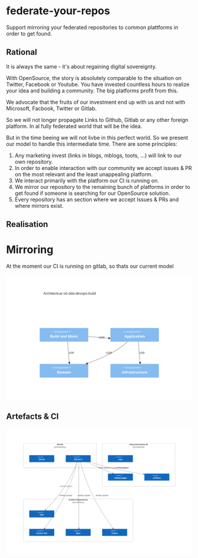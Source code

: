 # federate-your-repos

Support mirroring your federated repositories to common plattforms in order to get found.

## Rational

It is always the same - it's about regaining digital sovereignty.

With OpenSource, the story is absolutely comparable to the situation on Twitter, Facebook or Youtube. You have invested countless hours to realize your idea and building a community. The big platforms profit from this.

We advocate that the fruits of our investment end up with us and not with Microsoft, Facbook, Twitter or Gitlab.

So we will not longer propagate Links to Github, Gitlab or any other foreign platform. In al fully federated world that will be the idea.

But in the time beeing we will not livbe in this perfect world. So we present our model to handle this intermediate time. There are some principles:

1. Any marketing invest (links in blogs, mblogs, toots, ...) will link to our own repository.
2. In order to enable interaction with our community we accept issues & PR on the most relevant and the least unappealing platform.
3. We interact primarily with the platform our CI is running on.
4. We mirror our repository to the remaining bunch of platforms in order to get found if someone is searching for our OpenSource solution.
5. Every repository has an section where we accept Issues & PRs and where mirrors exist.

## Realisation

# Mirroring

At the moment our CI is running on gitlab, so thats our current model

![](doc/repositories.svg)

## Artefacts & CI

![](doc/ciAndArtifacts.svg)